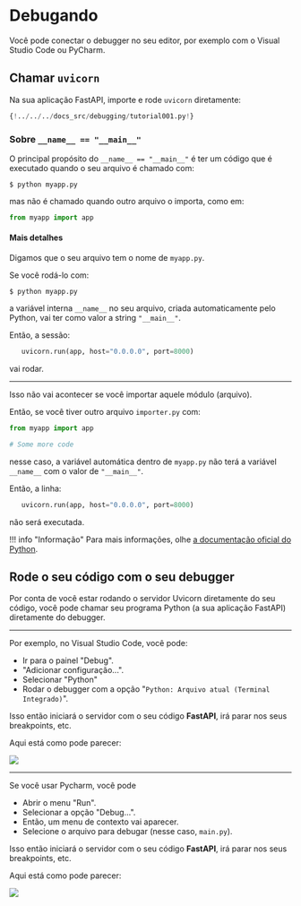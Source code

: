 # Debugando

Você pode conectar o debugger no seu editor, por exemplo com o Visual Studio Code ou PyCharm.

## Chamar `uvicorn`

Na sua aplicação FastAPI, importe e rode `uvicorn` diretamente:

```Python hl_lines="1  15"
{!../../../docs_src/debugging/tutorial001.py!}
```

### Sobre `__name__ == "__main__"`

O principal propósito do `__name__ == "__main__"` é ter um código que é executado quando o seu arquivo é chamado com:

<div class="termy">

```console
$ python myapp.py
```

</div>

mas não é chamado quando outro arquivo o importa, como em:

```Python
from myapp import app
```

#### Mais detalhes

Digamos que o seu arquivo tem o nome de `myapp.py`.

Se você rodá-lo com:

<div class="termy">

```console
$ python myapp.py
```

</div>

a variável interna `__name__` no seu arquivo, criada automaticamente pelo Python, vai ter como valor a string `"__main__"`.

Então, a sessão:

```Python
   uvicorn.run(app, host="0.0.0.0", port=8000)
```

vai rodar.

---

Isso não vai acontecer se você importar aquele módulo (arquivo).

Então, se você tiver outro arquivo `importer.py` com:

```Python
from myapp import app

# Some more code
```

nesse caso, a variável automática dentro de `myapp.py` não terá a variável `__name__` com o valor de `"__main__"`.

Então, a linha:

```Python
   uvicorn.run(app, host="0.0.0.0", port=8000)
```

não será executada.

!!! info "Informação"
   Para mais informações, olhe <a href="https://docs.python.org/3/library/__main__.html" class="external-link" target="_blank">a documentação oficial do Python</a>.

## Rode o seu código com o seu debugger

Por conta de você estar rodando o servidor Uvicorn diretamente do seu código, você pode chamar seu programa Python (a sua aplicação FastAPI) diretamente do debugger.

---

Por exemplo, no Visual Studio Code, você pode:

* Ir para o painel "Debug".
* "Adicionar configuração...".
* Selecionar "Python"
* Rodar o debugger com a opção "`Python: Arquivo atual (Terminal Integrado)`".

Isso então iniciará o servidor com o seu código **FastAPI**, irá parar nos seus breakpoints, etc.

Aqui está como pode parecer:

<img src="/img/tutorial/debugging/image01.png">

---

Se você usar Pycharm, você pode

* Abrir o menu "Run".
* Selecionar a opção "Debug...".
* Então, um menu de contexto vai aparecer.
* Selecione o arquivo para debugar (nesse caso, `main.py`).

Isso então iniciará o servidor com o seu código **FastAPI**, irá parar nos seus breakpoints, etc.

Aqui está como pode parecer:

<img src="/img/tutorial/debugging/image02.png">
